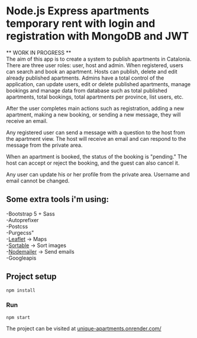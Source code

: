 # Node.js Express apartments temporary rent with login and registration with MongoDB and JWT

** WORK IN PROGRESS **  
The aim of this app is to create a system to publish apartments in Catalonia. There are three user roles: user, host and admin. When registered, users can search and book an apartment. Hosts can publish, delete and edit already published apartments. Admins have a total control of the application, can update users, edit or delete published apartments, manage bookings and manage data from database such as total published apartments, total bookings, total apartments per province, list users, etc.

After the user completes main actions such as registration, adding a new apartment, making a new booking, or sending a new message, they will receive an email.

Any registered user can send a message with a question to the host from the apartment view. The host will receive an email and can respond to the message from the private area.

When an apartment is booked, the status of the booking is "pending." The host can accept or reject the booking, and the guest can also cancel it.

Any user can update his or her profile from the private area. Username and email cannot be changed.


## Some extra tools i'm using:
-Bootstrap 5 + Sass   
-Autoprefixer  
-Postcss  
-Purgecss"   
-[Leaflet](https://leafletjs.com/) → Maps  
-[Sortable](https://github.com/SortableJS/Sortable) → Sort images  
-[Nodemailer](https://nodemailer.com/) → Send emails  
-Googleapis



## Project setup
```
npm install
```

### Run
```
npm start
```

The project can be visited at [unique-apartments.onrender.com/](unique-apartments.onrender.com/)

